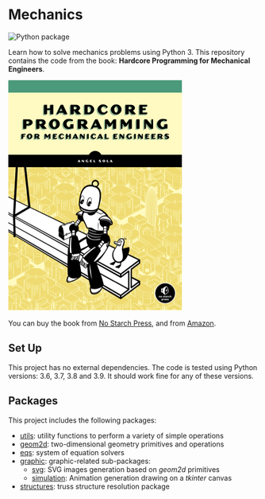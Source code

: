 # Mechanics

![Python package](https://github.com/angelsolaorbaiceta/Mechanics/workflows/Python%20package/badge.svg?branch=master)

Learn how to solve mechanics problems using Python 3.
This repository contains the code from the book: **Hardcore Programming for Mechanical Engineers**.

![](img/hpfme-cover.png)

You can buy the book from [No Starch Press](https://nostarch.com/), and from [Amazon](https://www.amazon.com/Hardcore-Programming-Engineers-Angel-Sola/dp/171850078).

## Set Up

This project has no external dependencies.
The code is tested using Python versions: 3.6, 3.7, 3.8 and 3.9.
It should work fine for any of these versions.

## Packages

This project includes the following packages:

- [utils](./utils/README.md): utility functions to perform a variety of simple operations
- [geom2d](./geom2d/README.md): two-dimensional geometry primitives and operations
- [eqs](./eqs/README.md): system of equation solvers
- [graphic](./graphic/README.md): graphic-related sub-packages:
    - [svg](./graphic/svg/README.md): SVG images generation based on _geom2d_ primitives
    - [simulation](./graphic/simulation/README.md): Animation generation drawing on a _tkinter_ canvas
- [structures](./structures/README.md): truss structure resolution package

